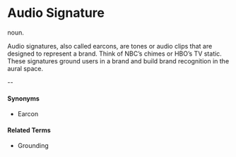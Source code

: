 # Audio Signature
noun.

Audio signatures, also called earcons, are tones or audio clips that are designed to represent a brand. Think of NBC’s chimes or HBO’s TV static. These signatures ground users in a brand and build brand recognition in the aural space.

--

#### Synonyms
* Earcon

#### Related Terms
* Grounding